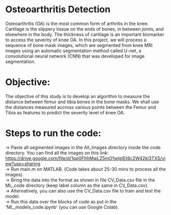 # Osteoarthritis Detection
Osteoarthritis (OA) is the most common form of arthritis in the knee. Cartilage is the slippery tissue on the ends of bones, in between joints, and elsewhere in the body. The thickness of cartilage is an important biomarker to access the severity of knee OA. In this project, we will process a sequence of bone mask images, which are segmented from knee MRI images using an automatic segmentation method called U-net, a convolutional neural network (CNN) that was developed for image segmentation.

# Objective:
The objective of this study is to develop an algorithm to measure the distance between femur and tibia bones in the bone masks. We shall use the distances measured accross various points between the Femur and Tibia as features to predict the severity level of knee OA.

# Steps to run the code:
-> Paste all segmented images in the All_Images directory inside the code directory. You can find all the images on this link: https://drive.google.com/file/d/1pp0FhhMwLZ5mO1wlgtEt8c2W42kl3TXS/view?usp=sharing   
-> Run main.m on MATLAB. (Code takes about 25-30 mins to process all the images).   
-> Bring the data into the format as shown in file CV_Data.csv file in the ML_code directory (keep label column as the same in CV_Data.csv).  
-> Alternatively, you can also use the CV_Data.csv file to train and test the model.  
-> Run this data over the blocks of code as put in the 'ML_models_code.ipynb' (you can use Google Colab).


